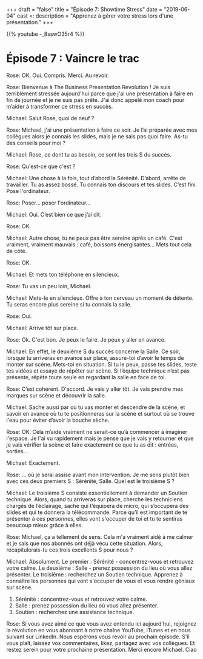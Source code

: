 +++
draft 		= "false"
title 		= "Épisode 7: Showtime Stress"
date		= "2019-06-04"
cast		=:
description = "Apprenez à gérer votre stress lors d'une présentation."
+++

{{% youtube -_8sswO35r4 %}}

# Épisode 7 : Vaincre le trac

Rose: OK. Oui. Compris. Merci. Au revoir.
 
Rose: Bienvenue à The Business Presentation Revolution ! Je suis terriblement stressée aujourd'hui parce que j'ai une présentation à faire en fin de journée et je ne suis pas prête. J'ai donc appelé mon coach pour m’aider à transformer ce stress en succès.
  
Michael: Salut Rose, quoi de neuf ?

Rose: Michael, j'ai une présentation à faire ce soir. Je l’ai préparée avec mes collègues alors je connais les slides, mais je ne sais pas quoi faire. As-tu des conseils pour moi ?
 
Michael: Rose, ce dont tu as besoin, ce sont les trois S du succès.
 
Rose: Qu'est-ce que c'est ?

Michael: Une chose à la fois, tout d’abord la Sérénité. D’abord, arrête de travailler. Tu as assez bossé. Tu connais ton discours et tes slides. C’est fini. Pose l'ordinateur.
 
Rose: Poser… poser l'ordinateur…
 
Michael: Oui. C’est bien ce que j’ai dit.

Rose: OK. 

Michael: Autre chose, tu ne peux pas être sereine après un café. C'est vraiment, vraiment mauvais : café, boissons énergisantes... Mets tout cela de côté.
 
Rose: OK. 

Michael: Et mets ton téléphone en silencieux.
 
Rose: Tu vas un peu loin, Michael.

Michael: Mets-le en silencieux. Offre à ton cerveau un moment de détente. Tu seras encore plus sereine si tu connais la salle.

Rose: Oui.

Michael: Arrive tôt sur place.

Rose: Ok. C'est bon. Je peux le faire. Je peux y aller en avance.

Michael: En effet, le deuxième S du succès concerne la Salle. Ce soir, lorsque tu arriveras en avance sur place, assure-toi d’avoir le temps de monter sur scène. Mets-toi en situation. Si tu le peux, passe tes slides, teste tes vidéos et essaye de répéter sur scène. Si l’équipe technique n’est pas présente, répète toute seule en regardant la salle en face de toi.

Rose: C’est cohérent. D'accord. Je vais y aller tôt. Je vais prendre mes marques sur scène et découvrir la salle.

Michael: Sache aussi par où tu vas monter et descendre de la scène,  et savoir en avance où tu te positionneras sur la scène et surtout où se trouve l'eau pour éviter d’avoir la bouche sèche. 

Rose: OK. Cela m’aide vraiment ne serait-ce qu’à commencer à imaginer l'espace. Je l'ai vu rapidement mais je pense que je vais y retourner et que je vais vérifier la scène et faire exactement ce que tu as dit : entrées, sorties...

Michael: Exactement.

Rose: … où je serai assise avant mon intervention. Je me sens plutôt bien avec ces deux premiers S : Sérénité, Salle. Quel est le troisième S ?

Michael: Le troisième S consiste essentiellement à demander un Soutien technique. Alors, quand tu arriveras sur place, cherche les techniciens chargés de l’éclairage, sache qui t’équipera de micro, qui s’occupera des slides et qui te donnera la télécommande. Parce qu’il est important de te présenter à ces personnes, elles vont s'occuper de toi et tu te sentiras beaucoup mieux grâce à elles.

Rose: Michael, ça a tellement de sens. Cela m'a vraiment aidé à me calmer et je sais que nos abonnés ont déjà vécu cette situation. Alors, récapitulerais-tu ces trois excellents S pour nous ?

Michael: Absolument. Le premier : Sérénité - concentrez-vous et retrouvez votre calme. Le deuxième : Salle - prenez possession du lieu où vous allez présenter. Le troisième : recherchez un Soutien technique. Apprenez à connaître les personnes qui vont s'occuper de vous et vous rendre géniaux sur scène.

1. Sérénité : concentrez-vous et retrouvez votre calme.
2. Salle : prenez possession du lieu où vous allez présenter.
3. Soutien : recherchez une assistance technique.

Rose: Si vous avez aimé ce que vous avez entendu ici aujourd'hui, rejoignez la révolution en vous abonnant à notre chaîne YouTube, iTunes et en nous suivant sur LinkedIn. Nous espérons vous revoir au prochain épisode. S'il vous plaît, laissez vos commentaires, likez, partagez avec vos collègues. Et restez serein pour votre prochaine présentation. Merci encore Michael. Ciao